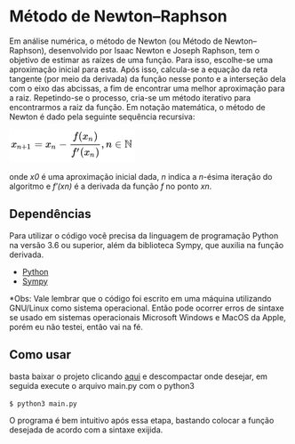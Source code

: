 # Método de Newton–Raphson

Em análise numérica, o método de Newton (ou Método de Newton–Raphson), desenvolvido por Isaac Newton e Joseph Raphson, tem o objetivo de estimar as raízes de uma função. Para isso, escolhe-se uma aproximação inicial para esta. Após isso, calcula-se a equação da reta tangente (por meio da derivada) da função nesse ponto e a interseção dela com o eixo das abcissas, a fim de encontrar uma melhor aproximação para a raiz. Repetindo-se o processo, cria-se um método iterativo para encontrarmos a raiz da função. Em notação matemática, o método de Newton é dado pela seguinte sequência recursiva: 

<p align="left">
  <img src="https://github.com/lkaranl/Newton-Raphson/raw/master/img/newton.png">
</p>

onde *x0* é uma aproximação inicial dada, *n* indica a *n*-ésima iteração do algoritmo e *f′(xn)* é a derivada da função *f* no ponto *xn*.

## Dependências

Para utilizar o código você precisa da linguagem de programação Python na versão 3.6 ou superior, além da biblioteca Sympy, que auxilia na função derivada.
* [Python](https://www.python.org/)
* [Sympy](https://www.sympy.org/pt/index.html)

*Obs: Vale lembrar que o código foi escrito em uma máquina utilizando GNU/Linux como sistema operacional. Então pode ocorrer erros de sintaxe se usado em sistemas operacionais Microsoft Windows e MacOS da Apple, porém eu não testei, então vai na fé.

## Como usar
basta baixar o projeto clicando [aqui](https://github.com/lkaranl/Newton-Raphson/archive/master.zip) e descompactar onde desejar, em seguida execute o arquivo main.py com o python3

`$ python3 main.py`

O programa é bem intuitivo após essa etapa, bastando colocar a função desejada de acordo com a sintaxe exijida.
